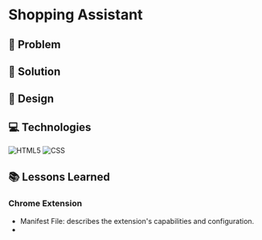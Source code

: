 # Shopping Assistant

## 👀 Problem

## 🎯 Solution

## 🎨 Design

## 💻 Technologies

![HTML5](https://img.shields.io/badge/HTML5-E34F26?style=for-the-badge&logo=html5&logoColor=white)
![CSS](https://img.shields.io/badge/CSS3-1572B6?style=for-the-badge&logo=css3&logoColor=white)

## 📚 Lessons Learned

### Chrome Extension

- Manifest File: describes the extension's capabilities and configuration.
-
